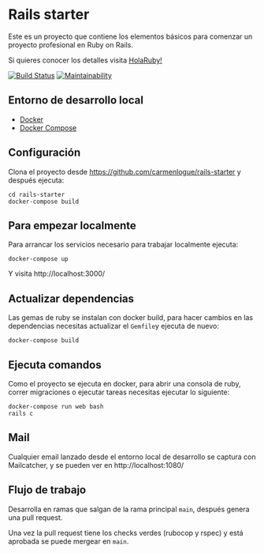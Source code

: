 # Rails starter

Este es un proyecto que contiene los elementos básicos para comenzar un proyecto profesional en Ruby on Rails.

Si quieres conocer los detalles visita [HolaRuby!](https://holaruby.com/starter_list)

[![Build Status](https://app.travis-ci.com/carmenlogue/rails-starter.svg?branch=main)](https://app.travis-ci.com/carmenlogue/rails-starter)
[![Maintainability](https://api.codeclimate.com/v1/badges/018bfc8519adf41a80a9/maintainability)](https://codeclimate.com/github/carmenlogue/rails-starter/maintainability)

## Entorno de desarrollo local

- [Docker](https://docs.docker.com/install/)
- [Docker Compose](https://docs.docker.com/compose/install/)

## Configuración

Clona el proyecto desde https://github.com/carmenlogue/rails-starter y después ejecuta:
    
    cd rails-starter
    docker-compose build

## Para empezar localmente

Para arrancar los servicios necesario para trabajar localmente ejecuta:

    docker-compose up

Y visita http://localhost:3000/

## Actualizar dependencias

Las gemas de ruby se instalan con docker build, para hacer cambios en las dependencias necesitas actualizar el `Gemfile`y ejecuta de nuevo:

    docker-compose build

## Ejecuta comandos

Como el proyecto se ejecuta en docker, para abrir una consola de ruby, correr migraciones o ejecutar tareas necesitas ejecutar lo siguiente:

    docker-compose run web bash
    rails c

## Mail

Cualquier email lanzado desde el entorno local de desarrollo se captura con Mailcatcher, y se pueden ver en http://localhost:1080/

## Flujo de trabajo

Desarrolla en ramas que salgan de la rama principal `main`, después genera una pull request.

Una vez la pull request tiene los checks verdes (rubocop y rspec) y está aprobada se puede mergear en `main`.
